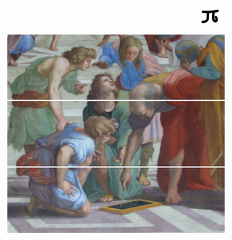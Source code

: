 &nbsp;&nbsp;&nbsp;&nbsp;&nbsp;&nbsp;&nbsp;&nbsp;&nbsp;&nbsp;&nbsp;&nbsp;&nbsp;&nbsp;&nbsp;&nbsp;&nbsp;&nbsp;&nbsp;&nbsp;&nbsp;&nbsp;&nbsp;&nbsp;&nbsp;&nbsp;&nbsp;&nbsp;&nbsp;&nbsp;&nbsp;&nbsp;&nbsp;&nbsp;&nbsp;&nbsp;&nbsp;&nbsp;&nbsp;&nbsp;&nbsp;&nbsp;&nbsp;&nbsp;&nbsp;&nbsp;&nbsp;&nbsp;&nbsp;&nbsp;&nbsp;&nbsp;&nbsp;&nbsp;&nbsp;&nbsp;&nbsp;&nbsp;&nbsp;&nbsp;&nbsp;&nbsp;&nbsp;&nbsp;&nbsp;&nbsp;&nbsp;&nbsp;&nbsp;&nbsp;&nbsp;&nbsp;&nbsp;&nbsp;&nbsp;&nbsp;&nbsp;&nbsp;&nbsp;&nbsp;&nbsp;&nbsp;&nbsp;&nbsp;&nbsp;&nbsp;&nbsp;&nbsp;&nbsp;&nbsp;&nbsp;&nbsp;&nbsp;&nbsp;&nbsp;&nbsp;&nbsp;&nbsp;&nbsp;&nbsp;&nbsp;&nbsp;&nbsp;&nbsp;&nbsp;&nbsp;&nbsp;&nbsp;&nbsp;&nbsp;&nbsp;&nbsp; <img src="https://github.com/Darya-Kaboodi/Darya-Kaboodi/blob/main/PI.png" alt="My Image" width="50">

<p align="center">
  <img src="https://github.com/Darya-Kaboodi/Darya-Kaboodi/blob/main/0.jpg" alt="My Image" width="900">
  <br>
  <img src="https://github.com/Darya-Kaboodi/Darya-Kaboodi/blob/main/1.jpg" alt="My Image" width="900">
  <br>
  <img src="https://github.com/Darya-Kaboodi/Darya-Kaboodi/blob/main/2.jpg" alt="My Image" width="900">
</p>


